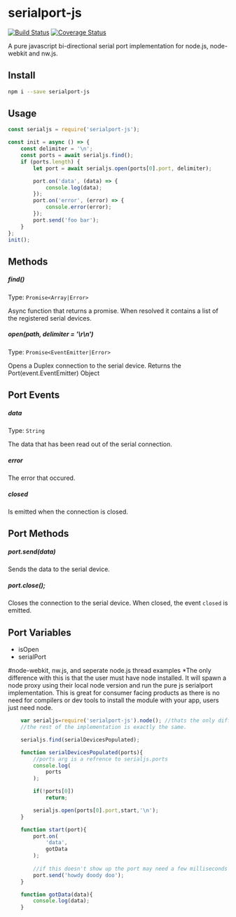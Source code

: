 # serialport-js
[![Build Status](https://travis-ci.org/ninox92/serialport-js.svg?branch=master)](https://travis-ci.org/ninox92/serialport-js)
[![Coverage Status](https://coveralls.io/repos/github/ninox92/serialport-js/badge.svg?branch=master)](https://coveralls.io/github/ninox92/serialport-js?branch=master)

A pure javascript bi-directional serial port implementation for node.js, node-webkit and nw.js.


## Install

```bash
npm i --save serialport-js
```


## Usage

```js
const serialjs = require('serialport-js');

const init = async () => {
    const delimiter = '\n';
    const ports = await serialjs.find();
    if (ports.length) {
        let port = await serialjs.open(ports[0].port, delimiter);

        port.on('data', (data) => {
            console.log(data);
        });
        port.on('error', (error) => {
            console.error(error);
        });
        port.send('foo bar');
    }
};
init();
```

Methods
-------

##### find()

Type: `Promise<Array|Error>`

Async function that returns a promise.
When resolved it contains a list of the registered serial devices.

##### open(path, delimiter = '\r\n')

Type: `Promise<EventEmitter|Error>`

Opens a Duplex connection to the serial device.
Returns the Port(event.EventEmitter) Object


Port Events
-----------
##### data

Type: `String`

The data that has been read out of the serial connection.

##### error

The error that occured.

##### closed

Is emitted when the connection is closed.


Port Methods
------------
##### port.send(data)

Sends the data to the serial device.

##### port.close();

Closes the connection to the serial device.
When closed, the event `closed` is emitted.

Port Variables
------------
- isOpen
- serialPort


#node-webkit, nw.js, and seperate node.js thread examples
*The only difference with this is that the user must have node installed. It will spawn a node proxy using their local node version and run the pure js serialport implementation. This is great for consumer facing products as there is no need for compilers or dev tools to install the module with your app, users just need node.

```js
    var serialjs=require('serialport-js').node(); //thats the only difference
    //the rest of the implementation is exactly the same.

    serialjs.find(serialDevicesPopulated);

    function serialDevicesPopulated(ports){
        //ports arg is a refrence to serialjs.ports
        console.log(
            ports
        );

        if(!ports[0])
            return;

        serialjs.open(ports[0].port,start,'\n');
    }

    function start(port){
        port.on(
            'data',
            gotData
        );
        
        //if this doesn't show up the port may need a few milliseconds to open
        port.send('howdy doody doo');
    }

    function gotData(data){
        console.log(data);
    }
```